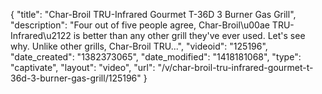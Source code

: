 {
    "title": "Char-Broil TRU-Infrared Gourmet T-36D 3 Burner Gas Grill",
    "description": "Four out of five people agree, Char-Broil\u00ae TRU-Infrared\u2122 is better than any other grill they've ever used. Let's see why. Unlike other grills, Char-Broil TRU...",
    "videoid": "125196",
    "date_created": "1382373065",
    "date_modified": "1418181068",
    "type": "captivate",
    "layout": "video",
    "url": "\/v\/char-broil-tru-infrared-gourmet-t-36d-3-burner-gas-grill\/125196"
}